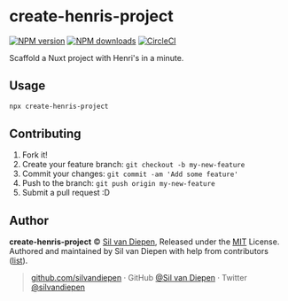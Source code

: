 # create-henris-project

[![NPM version](https://badgen.net/npm/v/create-henris-project)](https://npmjs.com/package/create-henris-project) [![NPM downloads](https://badgen.net/npm/dm/create-henris-project)](https://npmjs.com/package/create-henris-project) [![CircleCI](https://badgen.net/circleci/github/silvandiepen/create-henris-project/master)](https://circleci.com/gh/silvandiepen/create-henris-project/tree/master)

Scaffold a Nuxt project with Henri's in a minute.

## Usage

```bash
npx create-henris-project
```

## Contributing

1. Fork it!
2. Create your feature branch: `git checkout -b my-new-feature`
3. Commit your changes: `git commit -am 'Add some feature'`
4. Push to the branch: `git push origin my-new-feature`
5. Submit a pull request :D

## Author

**create-henris-project** © [Sil van Diepen](https://github.com/henris-style), Released under the [MIT](./LICENSE) License.<br>
Authored and maintained by Sil van Diepen with help from contributors ([list](https://github.com/henris-style/create-henris-project/contributors)).

> [github.com/silvandiepen](https://github.com/silvandiepen) · GitHub [@Sil van Diepen](https://github.com/silvandiepen) · Twitter [@silvandiepen](https://twitter.com/silvandiepen)
